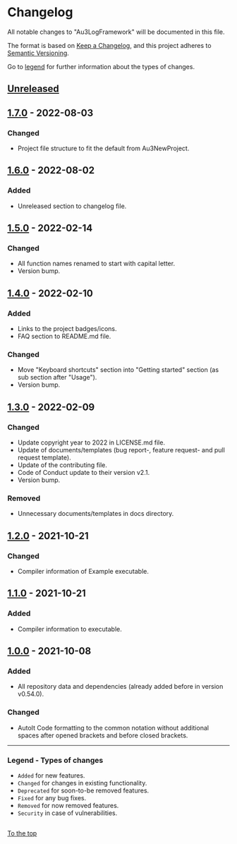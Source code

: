 #####

# Changelog

All notable changes to "Au3LogFramework" will be documented in this file.

The format is based on [Keep a Changelog](https://keepachangelog.com/en/1.0.0/),
and this project adheres to [Semantic Versioning](https://semver.org/spec/v2.0.0.html).

Go to [legend](#legend---types-of-changes) for further information about the types of changes.

## [Unreleased]

## [1.7.0] - 2022-08-03

### Changed

- Project file structure to fit the default from Au3NewProject.

## [1.6.0] - 2022-08-02

### Added

- Unreleased section to changelog file.

## [1.5.0] - 2022-02-14

### Changed

- All function names renamed to start with capital letter.
- Version bump.

## [1.4.0] - 2022-02-10

### Added

- Links to the project badges/icons.
- FAQ section to README.md file.

### Changed

- Move "Keyboard shortcuts" section into "Getting started" section (as sub section after "Usage").
- Version bump.

## [1.3.0] - 2022-02-09

### Changed

- Update copyright year to 2022 in LICENSE.md file.
- Update of documents/templates (bug report-, feature request- and pull request template).
- Update of the contributing file.
- Code of Conduct update to their version v2.1.
- Version bump.

### Removed

- Unnecessary documents/templates in docs directory.

## [1.2.0] - 2021-10-21

### Changed

- Compiler information of Example executable.

## [1.1.0] - 2021-10-21

### Added

- Compiler information to executable.

## [1.0.0] - 2021-10-08

### Added

- All repository data and dependencies (already added before in version v0.54.0).

### Changed

- AutoIt Code formatting to the common notation without additional spaces after opened brackets and before closed brackets.

[Unreleased]: https://github.com/Sven-Seyfert/Au3LogFramework/compare/v1.7.0...HEAD
[1.7.0]: https://github.com/Sven-Seyfert/Au3LogFramework/compare/v1.6.0...v1.7.0
[1.6.0]: https://github.com/Sven-Seyfert/Au3LogFramework/compare/v1.5.0...v1.6.0
[1.5.0]: https://github.com/Sven-Seyfert/Au3LogFramework/compare/v1.4.0...v1.5.0
[1.4.0]: https://github.com/Sven-Seyfert/Au3LogFramework/compare/v1.3.0...v1.4.0
[1.3.0]: https://github.com/Sven-Seyfert/Au3LogFramework/compare/v1.2.0...v1.3.0
[1.2.0]: https://github.com/Sven-Seyfert/Au3LogFramework/compare/v1.1.0...v1.2.0
[1.1.0]: https://github.com/Sven-Seyfert/Au3LogFramework/compare/v1.0.0...v1.1.0
[1.0.0]: https://github.com/Sven-Seyfert/Au3LogFramework/releases/tag/v1.0.0

---

### Legend - Types of changes

- `Added` for new features.
- `Changed` for changes in existing functionality.
- `Deprecated` for soon-to-be removed features.
- `Fixed` for any bug fixes.
- `Removed` for now removed features.
- `Security` in case of vulnerabilities.

##

[To the top](#)
